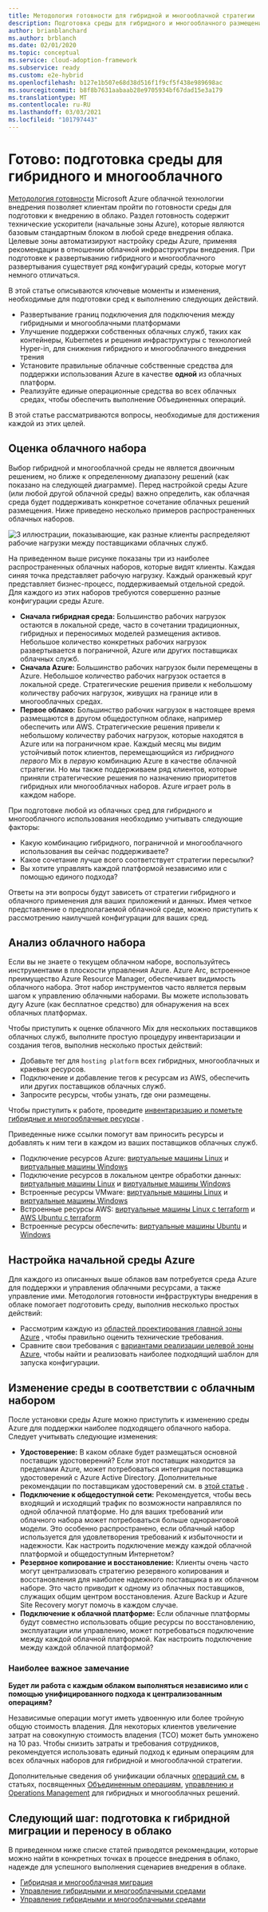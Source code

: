 ```yaml
---
title: Методология готовности для гибридной и многооблачной стратегии
description: Подготовка среды для гибридного и многооблачного размещения с помощью начальных зон Azure
author: brianblanchard
ms.author: brblanch
ms.date: 02/01/2020
ms.topic: conceptual
ms.service: cloud-adoption-framework
ms.subservice: ready
ms.custom: e2e-hybrid
ms.openlocfilehash: b127e1b507e68d38d516f1f9cf5f438e989698ac
ms.sourcegitcommit: b8f8b7631aabaab28e9705934bf67dad15e3a179
ms.translationtype: MT
ms.contentlocale: ru-RU
ms.lasthandoff: 03/03/2021
ms.locfileid: "101797443"
---
```

# <a name="ready-prepare-your-environment-for-hybrid-and-multicloud"></a>Готово: подготовка среды для гибридного и многооблачного

[Методология готовности](../../ready/index.md) Microsoft Azure облачной технологии внедрения позволяет клиентам пройти по готовности среды для подготовки к внедрению в облако. Раздел готовность содержит технические ускорители (начальные зоны Azure), которые являются базовым стандартным блоком в любой среде внедрения облака. Целевые зоны автоматизируют настройку среды Azure, применяя рекомендации в отношении облачной инфраструктуры внедрения. При подготовке к развертыванию гибридного и многооблачного развертывания существует ряд конфигураций среды, которые могут немного отличаться.

В этой статье описываются ключевые моменты и изменения, необходимые для подготовки сред к выполнению следующих действий.

- Развертывание границ подключения для подключения между гибридными и многооблачными платформами
- Улучшение поддержки собственных облачных служб, таких как контейнеры, Kubernetes и решения инфраструктуры с технологией Hyper-in, для снижения гибридного и многооблачного внедрения трения
- Установите правильные облачные собственные средства для поддержки использования Azure в качестве **одной** из облачных платформ.
- Реализуйте единые операционные средства во всех облачных средах, чтобы обеспечить выполнение Объединенных операций.

В этой статье рассматриваются вопросы, необходимые для достижения каждой из этих целей.

## <a name="evaluate-your-cloud-mix"></a>Оценка облачного набора

Выбор гибридной и многооблачной среды не является двоичным решением, но ближе к определенному диапазону решений (как показано на следующей диаграмме). Перед настройкой среды Azure (или любой другой облачной среды) важно определить, как облачная среда будет поддерживать конкретное сочетание облачных решений размещения. Ниже приведено несколько примеров распространенных облачных наборов.

![3 иллюстрации, показывающие, как разные клиенты распределяют рабочие нагрузки между поставщиками облачных служб.](../../_images/hybrid/cloud-mix.png)

На приведенном выше рисунке показаны три из наиболее распространенных облачных наборов, которые видят клиенты. Каждая синяя точка представляет рабочую нагрузку. Каждый оранжевый круг представляет бизнес-процесс, поддерживаемый отдельной средой. Для каждого из этих наборов требуются совершенно разные конфигурации среды Azure.

- **Сначала гибридная среда:** Большинство рабочих нагрузок остаются в локальной среде, часто в сочетании традиционных, гибридных и переносимых моделей размещения активов. Небольшое количество конкретных рабочих нагрузок развертывается в пограничной, Azure или других поставщиках облачных служб.
- **Сначала Azure:** Большинство рабочих нагрузок были перемещены в Azure. Небольшое количество рабочих нагрузок остается в локальной среде. Стратегические решения привели к небольшому количеству рабочих нагрузок, живущих на границе или в многооблачных средах.
- **Первое облако:** Большинство рабочих нагрузок в настоящее время размещаются в другом общедоступном облаке, например обеспечить или AWS. Стратегические решения привели к небольшому количеству рабочих нагрузок, которые находятся в Azure или на пограничном крае. Каждый месяц мы видим устойчивый поток клиентов, перемещающийся из *гибридного первого* Mix в *первую* комбинацию Azure в качестве облачной стратегии. Но мы также поддерживаем ряд клиентов, которые приняли стратегические решения по назначению приоритетов гибридных или многооблачных наборов. Azure играет роль в каждом наборе.

При подготовке любой из облачных сред для гибридного и многооблачного использования необходимо учитывать следующие факторы:

- Какую комбинацию гибридного, пограничной и многооблачного использования вы сейчас поддерживаете?
- Какое сочетание лучше всего соответствует стратегии пересылки?
- Вы хотите управлять каждой платформой независимо или с помощью единого подхода?

Ответы на эти вопросы будут зависеть от стратегии гибридного и облачного применения для ваших приложений и данных. Имея четкое представление о предполагаемой облачной среде, можно приступить к рассмотрению наилучшей конфигурации для ваших сред.

## <a name="analyze-your-cloud-mix"></a>Анализ облачного набора

Если вы не знаете о текущем облачном наборе, воспользуйтесь инструментами в плоскости управления Azure. Azure Arc, встроенное преимущество Azure Resource Manager, обеспечивает видимость облачного набора. Этот набор инструментов часто является первым шагом к управлению облачными наборами. Вы можете использовать дугу Azure (как бесплатное средство) для обнаружения на всех облачных платформах.

Чтобы приступить к оценке облачного Mix для нескольких поставщиков облачных служб, выполните простую процедуру инвентаризации и создания тегов, выполнив несколько простых действий:

- Добавьте тег для `hosting platform` всех гибридных, многооблачных и краевых ресурсов.
- Подключение и добавление тегов к ресурсам из AWS, обеспечить или других поставщиков облачных служб.
- Запросите ресурсы, чтобы узнать, где они размещены.

Чтобы приступить к работе, проведите [инвентаризацию и пометьте гибридные и многооблачные ресурсы](../../manage/hybrid/server/best-practices/arc-inventory-tagging.md) .

Приведенные ниже ссылки помогут вам приносить ресурсы и добавлять к ним теги в каждом из ваших поставщиков облачных служб.

- Подключение ресурсов Azure: [виртуальные машины Linux](../../manage/hybrid/server/best-practices/arm-template-linux.md) и [виртуальные машины Windows](../../manage/hybrid/server/best-practices/arm-template-windows.md)
- Подключение ресурсов в локальном центре обработки данных: [виртуальные машины Linux](../../manage/hybrid/server/best-practices/onboard-server-linux.md) и [виртуальные машины Windows](../../manage/hybrid/server/best-practices/onboard-server-windows.md)
- Встроенные ресурсы VMware: [виртуальные машины Linux](../../manage/hybrid/server/best-practices/vmware-scaled-powercli-linux.md) и [виртуальные машины Windows](../../manage/hybrid/server/best-practices/vmware-scaled-powercli-windows.md)
- Встроенные ресурсы AWS: [виртуальные машины Linux с terraform](../../manage/hybrid/server/best-practices/aws-terraform-al2.md) и [AWS Ubuntu с terraform](../../manage/hybrid/server/best-practices/aws-terraform-ubuntu.md)
- Встроенные ресурсы обеспечить: [виртуальные машины Ubuntu](../../manage/hybrid/server/best-practices/gcp-terraform-ubuntu.md) и [Windows](../../manage/hybrid/server/best-practices/gcp-terraform-windows.md)

## <a name="configure-your-initial-azure-environment"></a>Настройка начальной среды Azure

Для каждого из описанных выше облаков вам потребуется среда Azure для поддержки и управления облачными ресурсами, а также управление ими. Методология готовности инфраструктуры внедрения в облаке помогает подготовить среду, выполнив несколько простых действий:

- Рассмотрим каждую из [областей проектирования главной зоны Azure](../../ready/landing-zone/design-areas.md) , чтобы правильно оценить технические требования.
- Сравните свои требования с [вариантами реализации целевой зоны Azure](../../ready/landing-zone/implementation-options.md), чтобы найти и реализовать наиболее подходящий шаблон для запуска конфигурации.

## <a name="modify-your-environment-to-reflect-your-cloud-mix"></a>Изменение среды в соответствии с облачным набором

После установки среды Azure можно приступить к изменению среды Azure для поддержки наиболее подходящего облачного набора. Следует учитывать следующие изменения:

- **Удостоверение:** В каком облаке будет размещаться основной поставщик удостоверений? Если этот поставщик находится за пределами Azure, может потребоваться интеграция поставщика удостоверений с Azure Active Directory. Дополнительные рекомендации по поставщикам удостоверений см. в [этой статье](/azure/active-directory/external-identities/identity-providers) .
- **Подключение к общедоступной сети:** Рекомендуется, чтобы весь входящий и исходящий трафик по возможности направлялся по одной облачной платформе. Но для ваших требований или облачного набора может потребоваться больше одноранговой модели. Это особенно распространено, если облачный набор используется для удовлетворения требований к избыточности и надежности. Как настроить подключение между каждой облачной платформой и общедоступным Интернетом?
- **Резервное копирование и восстановление:** Клиенты очень часто могут централизовать стратегию резервного копирования и восстановления для наиболее надежного поставщика в их облачном наборе. Это часто приводит к одному из облачных поставщиков, служащих общим центром восстановления. Azure Backup и Azure Site Recovery могут помочь в каждом случае.
- **Подключение к облачной платформе:** Если облачные платформы будут совместно использовать общие ресурсы по восстановлению, эксплуатации или управлению, может потребоваться подключение между каждой облачной платформой. Как настроить подключение между каждой облачной платформой?

### <a name="the-most-important-consideration"></a>Наиболее важное замечание

**Будет ли работа с каждым облаком выполняться независимо или с помощью унифицированного подхода к централизованным операциям?**

Независимые операции могут иметь удвоенную или более тройную общую стоимость владения. Для некоторых клиентов увеличение затрат на совокупную стоимость владения (TCO) может быть умножено на 10 раз. Чтобы снизить затраты и требования сотрудников, рекомендуется использовать единый подход к единым операциям для всех облачных наборов для гибридной и многооблачной стратегии.

Дополнительные сведения об унификации облачных [операций см.](./govern.md) в статьях, посвященных [Объединенным операциям](./unified-operations.md), [управлению и Operations Management](./manage.md) для гибридных и многооблачных решений.

## <a name="next-step-prepare-for-hybrid-and-multicloud-migration"></a>Следующий шаг: подготовка к гибридной миграции и переносу в облако

В приведенном ниже списке статей приводятся рекомендации, которые можно найти в конкретных точках в процессе внедрения в облако, надежде для успешного выполнения сценариев внедрения в облаке.

- [Гибридная и многооблачная миграция](./migrate.md)
- [Управление гибридными и многооблачными средами](./govern.md)
- [Управление гибридными и многооблачными средами](./manage.md)
